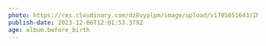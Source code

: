 ```yaml
---
photo: https://res.cloudinary.com/dz8vyplpm/image/upload/v1705051643/IMG_8068_exsfnq.jpg
publish-date: 2023-12-06T12:01:53.379Z
age: album.before_birth
---
```

